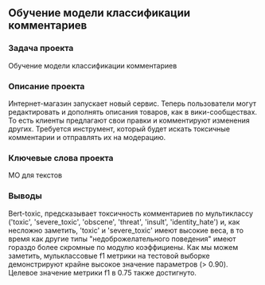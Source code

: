 ## Обучение модели классификации комментариев

### Задача проекта
Обучение модели классификации комментариев

### Описание проекта
Интернет-магазин запускает новый сервис. Теперь пользователи могут редактировать и дополнять описания товаров, как в вики-сообществах. То есть клиенты предлагают свои правки и комментируют изменения других. Требуется инструмент, который будет искать токсичные комментарии и отправлять их на модерацию.

### Ключевые слова проекта
МО для текстов

### Выводы
Bert-toxic, предсказывает токсичность комментариев по мультиклассу ('toxic', 'severe_toxic', 'obscene', 'threat', 'insult', 'identity_hate') и, как несложно заметить, 'toxic' и 'severe_toxic' имеют высокие веса, в то время как другие типы "недоброжелательного поведения" имеют гораздо более скромные по модулю коэффициены. Как мы можем заметить, мульклассовые f1 метрики на тестовой выборке демонстрируют крайне высокое значение параметров (> 0.90). Целевое значение метрики f1 в 0.75 также достигнуто.
